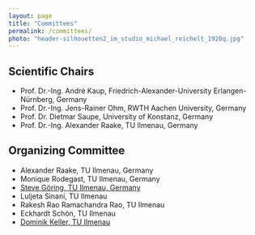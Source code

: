 ```yaml
---
layout: page
title: "Committees"
permalink: /committees/
photo: "header-silhouetten2_im_studio_michael_reichelt_1920q.jpg"
---
```


## Scientific Chairs

* Prof. Dr.-Ing. André Kaup, Friedrich-Alexander-University Erlangen-Nürnberg, Germany
* Prof. Dr.-Ing. Jens-Rainer Ohm, RWTH Aachen University, Germany
* Prof. Dr. Dietmar Saupe, University of Konstanz, Germany
* Prof. Dr.-Ing. Alexander Raake, TU Ilmenau, Germany


## Organizing Committee

* Alexander Raake, TU Ilmenau, Germany
* Monique Rodegast, TU Ilmenau, Germany
* [Steve Göring, TU Ilmenau, Germany](https://www.tu-ilmenau.de/universitaet/fakultaeten/fakultaet-elektrotechnik-und-informationstechnik/profil/institute-und-fachgebiete/fachgebiet-audiovisuelle-technik/team-fachgebiet-audiovisuelle-technik/steve-goering)
* Luljeta Sinani, TU Ilmenau
* Rakesh Rao Ramachandra Rao, TU Ilmenau
* Eckhardt Schön, TU Ilmenau 
* [Dominik Keller, TU Ilmenau](https://www.tu-ilmenau.de/mt-avt/team-fachgebiet-audiovisuelle-technik/dominik-keller)

